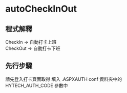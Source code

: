 # autoCheckInOut
## 程式解釋
CheckIn -> 自動打卡上班  
CheckOut -> 自動打卡下班  

## 先行步驟
請先登入打卡頁面取得 填入 .ASPXAUTH conf 資料夾中的 HYTECH_AUTH_CODE 參數中
